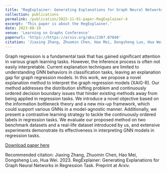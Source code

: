 ```yaml
---
title: "RegExplainer: Generating Explanations for Graph Neural Networks in Regression Task"
collection: publications
permalink: /publication/2023-11-01-paper-RegExplainer-4
excerpt: 'This paper is about the RegExplainer.'
date: 2023-08-10
venue: 'Learning on Graphs Conference'
paperurl: 'https://https://arxiv.org/abs/2307.07840'
citation: 'Jiaxing Zhang, Zhuomin Chen, Hao Mei, Dongsheng Luo, Hua Wei. 2023. RegExplainer: Generating Explanations for Graph Neural Networks in Regression Task. Preprint at Arxiv.'
---
```

Graph regression is a fundamental task that has gained significant attention in various graph learning tasks. However, 
the inference process is often not easily interpretable. Current explanation techniques are limited to understanding GNN 
behaviors in classification tasks, leaving an explanation gap for graph regression models. In this work, we propose a 
novel explanation method to interpret the graph regression models (XAIG-R). Our method addresses the distribution shifting 
problem and continuously ordered decision boundary issues that hinder existing methods away from being applied in 
regression tasks. We introduce a novel objective based on the information bottleneck theory and a new mix-up framework, 
which could support various GNNs in a model-agnostic manner. Additionally, we present a contrastive learning strategy to 
tackle the continuously ordered labels in regression tasks. We evaluate our proposed method on two benchmark datasets and
a real-life dataset introduced by us, and extensive experiments demonstrate its effectiveness in interpreting GNN models 
in regression tasks.

[Download paper here](https://arxiv.org/abs/2307.07840)

Recommended citation: Jiaxing Zhang, Zhuomin Chen, Hao Mei, Dongsheng Luo, Hua Wei. 2023. RegExplainer: Generating Explanations for Graph Neural Networks in Regression Task. Preprint at Arxiv.